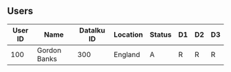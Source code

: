 ## Users
| User ID | Name         | DataIku ID | Location | Status | D1 | D2 | D3 |
|---------|--------------|------------|----------|--------|----|----|----|
| 100     | Gordon Banks | 300        | England  | A      | R  | R  | R  |